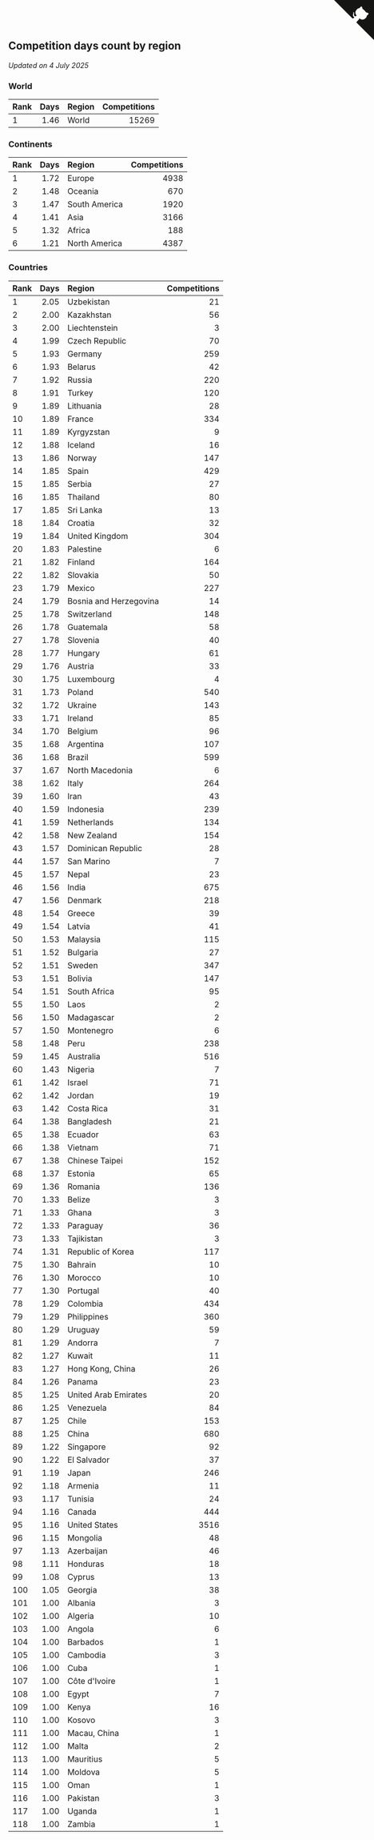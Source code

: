 ## Competition days count by region

*Updated on  4 July 2025*


### World

| Rank | Days | Region | Competitions |
| :--- | ---: | :--- | ---: |
| 1 | 1.46 | World | 15269 |

### Continents

| Rank | Days | Region | Competitions |
| :--- | ---: | :--- | ---: |
| 1 | 1.72 | Europe | 4938 |
| 2 | 1.48 | Oceania | 670 |
| 3 | 1.47 | South America | 1920 |
| 4 | 1.41 | Asia | 3166 |
| 5 | 1.32 | Africa | 188 |
| 6 | 1.21 | North America | 4387 |

### Countries

| Rank | Days | Region | Competitions |
| :--- | ---: | :--- | ---: |
| 1 | 2.05 | Uzbekistan | 21 |
| 2 | 2.00 | Kazakhstan | 56 |
| 3 | 2.00 | Liechtenstein | 3 |
| 4 | 1.99 | Czech Republic | 70 |
| 5 | 1.93 | Germany | 259 |
| 6 | 1.93 | Belarus | 42 |
| 7 | 1.92 | Russia | 220 |
| 8 | 1.91 | Turkey | 120 |
| 9 | 1.89 | Lithuania | 28 |
| 10 | 1.89 | France | 334 |
| 11 | 1.89 | Kyrgyzstan | 9 |
| 12 | 1.88 | Iceland | 16 |
| 13 | 1.86 | Norway | 147 |
| 14 | 1.85 | Spain | 429 |
| 15 | 1.85 | Serbia | 27 |
| 16 | 1.85 | Thailand | 80 |
| 17 | 1.85 | Sri Lanka | 13 |
| 18 | 1.84 | Croatia | 32 |
| 19 | 1.84 | United Kingdom | 304 |
| 20 | 1.83 | Palestine | 6 |
| 21 | 1.82 | Finland | 164 |
| 22 | 1.82 | Slovakia | 50 |
| 23 | 1.79 | Mexico | 227 |
| 24 | 1.79 | Bosnia and Herzegovina | 14 |
| 25 | 1.78 | Switzerland | 148 |
| 26 | 1.78 | Guatemala | 58 |
| 27 | 1.78 | Slovenia | 40 |
| 28 | 1.77 | Hungary | 61 |
| 29 | 1.76 | Austria | 33 |
| 30 | 1.75 | Luxembourg | 4 |
| 31 | 1.73 | Poland | 540 |
| 32 | 1.72 | Ukraine | 143 |
| 33 | 1.71 | Ireland | 85 |
| 34 | 1.70 | Belgium | 96 |
| 35 | 1.68 | Argentina | 107 |
| 36 | 1.68 | Brazil | 599 |
| 37 | 1.67 | North Macedonia | 6 |
| 38 | 1.62 | Italy | 264 |
| 39 | 1.60 | Iran | 43 |
| 40 | 1.59 | Indonesia | 239 |
| 41 | 1.59 | Netherlands | 134 |
| 42 | 1.58 | New Zealand | 154 |
| 43 | 1.57 | Dominican Republic | 28 |
| 44 | 1.57 | San Marino | 7 |
| 45 | 1.57 | Nepal | 23 |
| 46 | 1.56 | India | 675 |
| 47 | 1.56 | Denmark | 218 |
| 48 | 1.54 | Greece | 39 |
| 49 | 1.54 | Latvia | 41 |
| 50 | 1.53 | Malaysia | 115 |
| 51 | 1.52 | Bulgaria | 27 |
| 52 | 1.51 | Sweden | 347 |
| 53 | 1.51 | Bolivia | 147 |
| 54 | 1.51 | South Africa | 95 |
| 55 | 1.50 | Laos | 2 |
| 56 | 1.50 | Madagascar | 2 |
| 57 | 1.50 | Montenegro | 6 |
| 58 | 1.48 | Peru | 238 |
| 59 | 1.45 | Australia | 516 |
| 60 | 1.43 | Nigeria | 7 |
| 61 | 1.42 | Israel | 71 |
| 62 | 1.42 | Jordan | 19 |
| 63 | 1.42 | Costa Rica | 31 |
| 64 | 1.38 | Bangladesh | 21 |
| 65 | 1.38 | Ecuador | 63 |
| 66 | 1.38 | Vietnam | 71 |
| 67 | 1.38 | Chinese Taipei | 152 |
| 68 | 1.37 | Estonia | 65 |
| 69 | 1.36 | Romania | 136 |
| 70 | 1.33 | Belize | 3 |
| 71 | 1.33 | Ghana | 3 |
| 72 | 1.33 | Paraguay | 36 |
| 73 | 1.33 | Tajikistan | 3 |
| 74 | 1.31 | Republic of Korea | 117 |
| 75 | 1.30 | Bahrain | 10 |
| 76 | 1.30 | Morocco | 10 |
| 77 | 1.30 | Portugal | 40 |
| 78 | 1.29 | Colombia | 434 |
| 79 | 1.29 | Philippines | 360 |
| 80 | 1.29 | Uruguay | 59 |
| 81 | 1.29 | Andorra | 7 |
| 82 | 1.27 | Kuwait | 11 |
| 83 | 1.27 | Hong Kong, China | 26 |
| 84 | 1.26 | Panama | 23 |
| 85 | 1.25 | United Arab Emirates | 20 |
| 86 | 1.25 | Venezuela | 84 |
| 87 | 1.25 | Chile | 153 |
| 88 | 1.25 | China | 680 |
| 89 | 1.22 | Singapore | 92 |
| 90 | 1.22 | El Salvador | 37 |
| 91 | 1.19 | Japan | 246 |
| 92 | 1.18 | Armenia | 11 |
| 93 | 1.17 | Tunisia | 24 |
| 94 | 1.16 | Canada | 444 |
| 95 | 1.16 | United States | 3516 |
| 96 | 1.15 | Mongolia | 48 |
| 97 | 1.13 | Azerbaijan | 46 |
| 98 | 1.11 | Honduras | 18 |
| 99 | 1.08 | Cyprus | 13 |
| 100 | 1.05 | Georgia | 38 |
| 101 | 1.00 | Albania | 3 |
| 102 | 1.00 | Algeria | 10 |
| 103 | 1.00 | Angola | 6 |
| 104 | 1.00 | Barbados | 1 |
| 105 | 1.00 | Cambodia | 3 |
| 106 | 1.00 | Cuba | 1 |
| 107 | 1.00 | Côte d'Ivoire | 1 |
| 108 | 1.00 | Egypt | 7 |
| 109 | 1.00 | Kenya | 16 |
| 110 | 1.00 | Kosovo | 3 |
| 111 | 1.00 | Macau, China | 1 |
| 112 | 1.00 | Malta | 2 |
| 113 | 1.00 | Mauritius | 5 |
| 114 | 1.00 | Moldova | 5 |
| 115 | 1.00 | Oman | 1 |
| 116 | 1.00 | Pakistan | 3 |
| 117 | 1.00 | Uganda | 1 |
| 118 | 1.00 | Zambia | 1 |


<a href="https://github.com/JustinTimeCuber/wca_statistics" class="github-corner" aria-label="View source on Github"><svg width="80" height="80" viewBox="0 0 250 250" style="fill:#151513; color:#fff; position: absolute; top: 0; border: 0; right: 0;" aria-hidden="true"><path d="M0,0 L115,115 L130,115 L142,142 L250,250 L250,0 Z"></path><path d="M128.3,109.0 C113.8,99.7 119.0,89.6 119.0,89.6 C122.0,82.7 120.5,78.6 120.5,78.6 C119.2,72.0 123.4,76.3 123.4,76.3 C127.3,80.9 125.5,87.3 125.5,87.3 C122.9,97.6 130.6,101.9 134.4,103.2" fill="currentColor" style="transform-origin: 130px 106px;" class="octo-arm"></path><path d="M115.0,115.0 C114.9,115.1 118.7,116.5 119.8,115.4 L133.7,101.6 C136.9,99.2 139.9,98.4 142.2,98.6 C133.8,88.0 127.5,74.4 143.8,58.0 C148.5,53.4 154.0,51.2 159.7,51.0 C160.3,49.4 163.2,43.6 171.4,40.1 C171.4,40.1 176.1,42.5 178.8,56.2 C183.1,58.6 187.2,61.8 190.9,65.4 C194.5,69.0 197.7,73.2 200.1,77.6 C213.8,80.2 216.3,84.9 216.3,84.9 C212.7,93.1 206.9,96.0 205.4,96.6 C205.1,102.4 203.0,107.8 198.3,112.5 C181.9,128.9 168.3,122.5 157.7,114.1 C157.9,116.9 156.7,120.9 152.7,124.9 L141.0,136.5 C139.8,137.7 141.6,141.9 141.8,141.8 Z" fill="currentColor" class="octo-body"></path></svg></a><style>.github-corner:hover .octo-arm{animation:octocat-wave 560ms ease-in-out}@keyframes octocat-wave{0%,100%{transform:rotate(0)}20%,60%{transform:rotate(-25deg)}40%,80%{transform:rotate(10deg)}}@media (max-width:500px){.github-corner:hover .octo-arm{animation:none}.github-corner .octo-arm{animation:octocat-wave 560ms ease-in-out}}</style>
